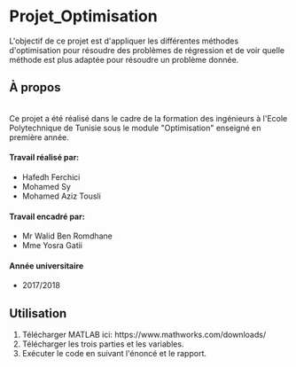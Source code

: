 # Projet_Optimisation
<p> L'objectif de ce projet est d'appliquer les différentes méthodes d'optimisation pour résoudre des problèmes de régression et de voir quelle méthode est plus adaptée pour résoudre un problème donnée. </p>
<h2> À propos </h2>
</br> Ce projet a été réalisé dans le cadre de la formation des ingénieurs à l'Ecole Polytechnique de Tunisie sous le module "Optimisation" enseigné en première année.
<h4> Travail réalisé par: </h4>
<ul>
<li>  Hafedh Ferchici </li>
<li>  Mohamed Sy  </li>
<li>  Mohamed Aziz Tousli </li>
</ul>
<h4> Travail encadré par: </h4>
<ul>
<li>  Mr Walid Ben Romdhane </li>
<li>  Mme Yosra Gatii </li>
</ul>
<h4> Année universitaire </h4>
<ul>
<li>  2017/2018 </li>
</ul>
<h2> Utilisation </h2>
<ol>
<li> Télécharger MATLAB ici: https://www.mathworks.com/downloads/</li>
<li> Télécharger les trois parties et les variables. </li>
<li> Exécuter le code en suivant l'énoncé et le rapport.</li>

